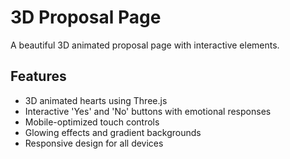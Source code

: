 # 3D Proposal Page

A beautiful 3D animated proposal page with interactive elements.

## Features
- 3D animated hearts using Three.js
- Interactive 'Yes' and 'No' buttons with emotional responses
- Mobile-optimized touch controls
- Glowing effects and gradient backgrounds
- Responsive design for all devices
